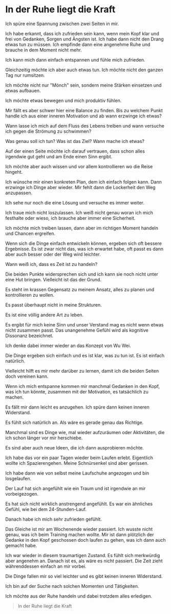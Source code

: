 # In der Ruhe liegt die Kraft

Ich spüre eine Spannung zwischen zwei Seiten in mir. 

Ich habe erkannt, dass ich zufrieden sein kann, wenn mein Kopf klar und frei von Gedanken, Sorgen und Ängsten ist. Ich habe dann nicht den Drang etwas tun zu müssen. Ich empfinde dann eine angenehme Ruhe und brauche in dem Moment nicht mehr.

Ich kann mich dann einfach entspannen und fühle mich zufrieden.

Gleichzeitig möchte ich aber auch etwas tun. Ich möchte nicht den ganzen Tag nur rumsitzen.

Ich möchte nicht nur "Mönch" sein, sondern meine Stärken einsetzen und etwas aufbauen.

Ich möchte etwas bewegen und mich produktiv fühlen.

Mir fällt es aber schwer hier eine Balance zu finden. Bis zu welchem Punkt handle ich aus einer inneren Motivation und ab wann erzwinge ich etwas?

Wann lasse ich mich auf dem Fluss des Lebens treiben und wann versuche ich gegen die Strömung zu schwimmen?

Was genau soll ich tun? Was ist das Ziel? Wann mache ich etwas?

Auf der einen Seite möchte ich darauf vertrauen, dass schon alles irgendwie gut geht und am Ende einen Sinn ergibt.

Ich möchte aber auch wissen und vor allem kontrollieren wo die Reise hingeht.

Ich wünsche mir einen konkreten Plan, dem ich einfach folgen kann. Dann erzwinge ich Dinge aber wieder. Mir fehlt dann die Lockerheit den Weg anzupassen.

Ich sehe nur noch die eine Lösung und versuche es immer weiter.

Ich traue mich nicht loszulassen. Ich weiß nicht genau woran ich mich festhalte oder wieso, ich brauche aber immer eine Sicherheit.

Ich möchte mich treiben lassen, dann aber im richtigen Moment handeln und Chancen ergreifen.

Wenn sich die Dinge einfach entwickeln können, ergeben sich oft bessere Ergebnisse. Es ist zwar nicht das, was ich erwartet habe, oft passt es dann aber auch besser oder der Weg wird leichter.

Wann weiß ich, dass es Zeit ist zu handeln?

Die beiden Punkte widersprechen sich und ich kann sie noch nicht unter eine Hut bringen. Vielleicht ist das der Grund.

Es steht im krassen Gegensatz zu meinem Ansatz, alles zu planen und kontrollieren zu wollen.

Es passt überhaupt nicht in meine Strukturen.

Es ist eine völlig andere Art zu leben.

Es ergibt für mich keine Sinn und unser Verstand mag es nicht wenn etwas nicht zusammen passt. Das unangenehme Gefühl wird als kognitive Dissonanz bezeichnet.

Ich denke dabei immer wieder an das Konzept von Wu Wei.

Die Dinge ergeben sich einfach und es ist klar, was zu tun ist. Es ist einfach natürlich.

Vielleicht hilft es mir mehr darüber zu lernen, damit ich die beiden Seiten doch vereinen kann.

Wenn ich mich entspanne kommen mir manchmal Gedanken in den Kopf, was ich tun könnte, zusammen mit der Motivation, es tatsächlich zu machen. 

Es fällt mir dann leicht es anzugehen. Ich spüre dann keinen inneren Widerstand.

Es fühlt sich natürlich an. Als wäre es gerade genau das Richtige.

Manchmal sind es Dinge wie, mal wieder aufzuräumen oder Aktivitäten, die ich schon länger vor mir herschiebe. 

Es sind aber auch neue Ideen, die ich dann ausprobieren möchte.

Ich habe das vor ein paar Tagen wieder beim Laufen erlebt. Eigentlich wollte ich Spazierengehen. Meine Schnürsenkel sind aber gerissen. 

Ich habe dann wie von selbst meine Laufschuhe angezogen und bin losgelaufen. 

Der Lauf hat sich angefühlt wie ein Traum und ist irgendwie an mir vorbeigezogen.

Es hat sich nicht wirklich anstrengend angefühlt. Es war ein ähnliches Gefühl, wie bei dem 24-Stunden-Lauf.

Danach habe ich mich sehr zufrieden gefühlt.

Das Gleiche ist mir am Wochenende wieder passiert. Ich wusste nicht genau, was ich beim Training machen wollte. Mir ist dann plötzlich der Gedanke in den Kopf geschossen doch laufen zu gehen, was ich dann auch gemacht habe.

Ich war wieder in diesem traumartigen Zustand. Es fühlt sich merkwürdig aber angenehm an. Danach ist es, als wäre es nicht passiert. Die Zeit zieht währenddessen einfach an mir vorbei.

Die Dinge fallen mir so viel leichter und es gibt keinen inneren Widerstand.

Ich bin auf der Suche nach solchen Momenten und Tätigkeiten.

Ich möchte aus der Ruhe handeln und dabei trotzdem alles erledigen.

> In der Ruhe liegt die Kraft